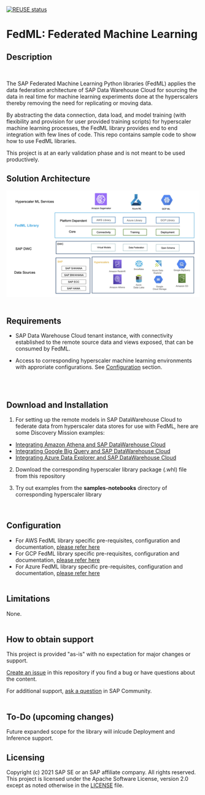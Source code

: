 [![REUSE status](https://api.reuse.software/badge/GitHub.com/SAP-samples/dwc-fedml)](https://api.reuse.software/info/GitHub.com/SAP-samples/dwc-fedml)

# FedML: Federated Machine Learning

## Description 
 
<br>

The SAP Federated Machine Learning Python libraries (FedML) applies the data federation architecture of SAP Data Warehouse Cloud for sourcing the data in real time for machine learning experiments done at the hyperscalers thereby removing the need for replicating or moving data.

By abstracting the data connection, data load, and model training (with flexibility and provision for user provided training scripts) for hyperscaler machine learning processes, the FedML library provides end to end integration with few lines of code. This repo contains sample code to show how to use FedML libraries.

This project is at an early validation phase and is not meant to be used productively. 

## Solution Architecture
 
 ![ARD](/FedML_ARD.jpg)
 <br>
<br>
## Requirements 
 
- SAP Data Warehouse Cloud tenant instance, with connectivity established to the remote source data and views exposed, that can be consumed by FedML. 

- Access to corresponding hyperscaler machine learning environments with approriate configurations. See [Configuration](#configuration) section.
<br>
 <br>

## Download and Installation 

1. For setting up the remote models in SAP DataWarehouse Cloud to federate data from hyperscaler data stores for use with FedML, here are some Discovery Mission examples:

- [Integrating Amazon Athena and SAP DataWarehouse Cloud](https://discovery-center.cloud.sap/missiondetail/3401/3441/)
- [Integrating Google Big Query and SAP DataWarehouse Cloud](https://discovery-center.cloud.sap/missiondetail/3409/3449/)
- [Integrating Azure Data Explorer and SAP DataWarehouse Cloud](https://discovery-center.cloud.sap/missiondetail/3433/3473/)

2. Download the corresponding hyperscaler library package (.whl) file from this repository

3. Try out examples from the **samples-notebooks** directory of corresponding hyperscaler library 


 <br>

## Configuration 

- For AWS FedML library specific pre-requisites, configuration and documentation, [please refer here](AWS/fedml_aws.md) <br>
- For GCP FedML library specific pre-requisites, configuration and documentation, [please refer here](GCP/fedml_gcp.md)<br>
- For Azure FedML library specific pre-requisites, configuration and documentation, [please refer here](Azure/readme.md) <br><br>


## Limitations 

None.
  <br><br>

## How to obtain support 

This project is provided "as-is" with no expectation for major changes or support. <br>

[Create an issue](https://github.com/SAP-samples/dwc-fedml/issues) in this repository if you find a bug or have questions about the content. <br>

For additional support, [ask a question](https://answers.sap.com/questions/ask.html) in SAP Community. 
   <br><br>
   
## To-Do (upcoming changes) 

Future expanded scope for the library will inlcude Deployment and Inference support.
 
## Licensing 
 
Copyright (c) 2021 SAP SE or an SAP affiliate company. All rights reserved. This project is licensed under the Apache Software License, version 2.0 except as noted otherwise in the [LICENSE](LICENSES/Apache-2.0.txt) file.
<br>
<br>
